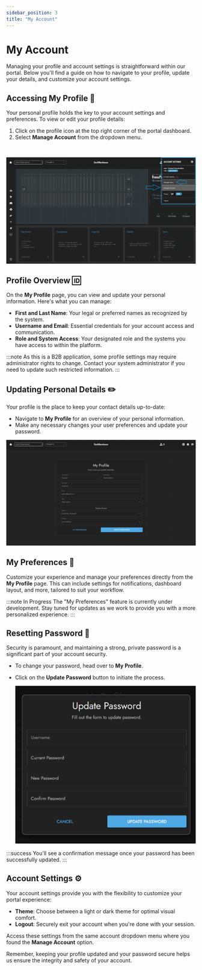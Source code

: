 ```yaml
---
sidebar_position: 3
title: "My Account"
---
```


# My Account

Managing your profile and account settings is straightforward within our portal. Below you'll find a guide on how to navigate to your profile, update your details, and customize your account settings.

## Accessing My Profile :bust_in_silhouette:

Your personal profile holds the key to your account settings and preferences. To view or edit your profile details:

1. Click on the profile icon at the top right corner of the portal dashboard.
2. Select **Manage Account** from the dropdown menu.

<br/>

![Access My Profile](assets/my-account/main-page-account-open-manage-usres-and-my-account.png)

## Profile Overview :id:

On the **My Profile** page, you can view and update your personal information. Here's what you can manage:

- **First and Last Name**: Your legal or preferred names as recognized by the system.
- **Username and Email**: Essential credentials for your account access and communication.
- **Role and System Access**: Your designated role and the systems you have access to within the platform.

:::note
As this is a B2B application, some profile settings may require administrator rights to change. Contact your system administrator if you need to update such restricted information.
:::

## Updating Personal Details :pencil2:

Your profile is the place to keep your contact details up-to-date:

- Navigate to **My Profile** for an overview of your personal information.
- Make any necessary changes your user preferences and update your password.

![Profile Overview](assets/my-account/users-profile-landing-page.png)

## My Preferences :wrench:

Customize your experience and manage your preferences directly from the **My Profile** page. This can include settings for notifications, dashboard layout, and more, tailored to suit your workflow.

:::note In Progress
The "My Preferences" feature is currently under development. Stay tuned for updates as we work to provide you with a more personalized experience.
:::

## Resetting Password :key:

Security is paramount, and maintaining a strong, private password is a significant part of your account security.

- To change your password, head over to **My Profile**.
- Click on the **Update Password** button to initiate the process.

  ![Reset Password](assets/my-account/users-profile-landing-page-password.png)

:::success
You'll see a confirmation message once your password has been successfully updated.
:::

## Account Settings :gear:

Your account settings provide you with the flexibility to customize your portal experience:

- **Theme**: Choose between a light or dark theme for optimal visual comfort.
- **Logout**: Securely exit your account when you're done with your session.

Access these settings from the same account dropdown menu where you found the **Manage Account** option.

Remember, keeping your profile updated and your password secure helps us ensure the integrity and safety of your account.
